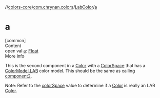 //[colors-core](../../../index.md)/[com.chrynan.colors](../index.md)/[LabColor](index.md)/[a](a.md)



# a  
[common]  
Content  
open val [a](a.md): [Float](https://kotlinlang.org/api/latest/jvm/stdlib/kotlin/-float/index.html)  
More info  


This is the second component in a [Color](../-color/index.md) with a [ColorSpace](../../com.chrynan.colors.space/-color-space/index.md) that has a [ColorModel.LAB](../../com.chrynan.colors.space/-color-model/-l-a-b/index.md) color model. This should be the same as calling [component2](../../../../colors-core/com.chrynan.colors/-lab-color/component2.md).



Note: Refer to the [colorSpace](index.md#%5Bcom.chrynan.colors%2FLabColor%2FcolorSpace%2F%23%2FPointingToDeclaration%2F%5D%2FProperties%2F-144979981) value to determine if a [Color](../-color/index.md) is really an LAB [Color](../-color/index.md).

  



